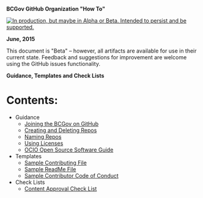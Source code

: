 **BCGov GitHub Organization "How To"**

<a rel="Delivery" href="https://github.com/BCDevExchange/docs/blob/master/discussion/projectstates.md"><img alt="In production, but maybe in Alpha or Beta. Intended to persist and be supported." style="border-width:0" src="http://bcdevexchange.org/badge/3.svg" title="In production, but maybe in Alpha or Beta. Intended to persist and be supported." /></a> 

**June, 2015**

This document is "Beta" – however, all artifacts are available for use in their current state. Feedback and suggestions for improvement are welcome using the GitHub issues functionality.

**Guidance, Templates and Check Lists**
# Contents: #

- Guidance
	- [Joining the BCGov on GitHub](Joining-the-BCGov-on-GitHub.md )
	- [Creating and Deleting Repos](Creating-And-Deleting-Repos.md)
	- [Naming Repos](Naming-Repos.md)
	- [Using Licenses](using-licenses.md)
	- [OCIO Open Source Software Guide](/ref-docs/96184_Open_Source_Guideline.pdf)
- Templates
	- [Sample Contributing File](SAMPLE-CONTRIBUTING.md)
	- [Sample ReadMe File](SAMPLE-README.md)
    - [Sample Contributor Code of Conduct](SAMPLE-COODE_OF_CONDUCT.md)
- Check Lists
	- [Content Approval Check List](/ref-docs/Open-Content-Assessment-Checklist.pdf)

